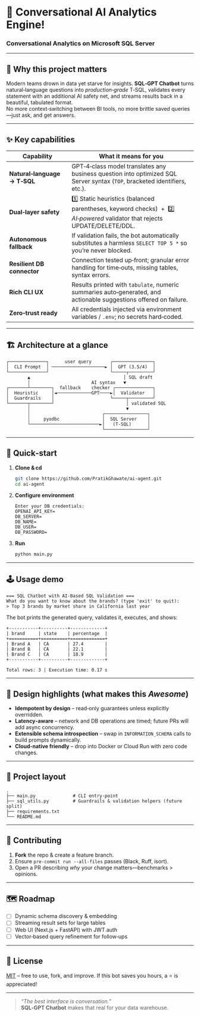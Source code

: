 # 🧠 Conversational AI Analytics Engine!
### Conversational Analytics on Microsoft SQL Server  

---

## 🚀 Why this project matters
Modern teams drown in data yet starve for insights.  **SQL‑GPT Chatbot** turns natural‑language questions into *production‑grade* T‑SQL, validates every statement with an additional AI safety net, and streams results back in a beautiful, tabulated format.  
No more context‑switching between BI tools, no more brittle saved queries—just ask, and get answers.

---

## ✨ Key capabilities
| Capability | What it means for you |
|------------|-----------------------|
| **Natural‑language → T‑SQL** | GPT‑4‑class model translates any business question into optimized SQL Server syntax (`TOP`, bracketed identifiers, etc.). |
| **Dual‑layer safety** | 1️⃣ Static heuristics (balanced parentheses, keyword checks)  +  2️⃣ *AI‑powered* validator that rejects UPDATE/DELETE/DDL. |
| **Autonomous fallback** | If validation fails, the bot automatically substitutes a harmless `SELECT TOP 5 *` so you’re never blocked. |
| **Resilient DB connector** | Connection tested up‑front; granular error handling for time‑outs, missing tables, syntax errors. |
| **Rich CLI UX** | Results printed with `tabulate`, numeric summaries auto‑generated, and actionable suggestions offered on failure. |
| **Zero‑trust ready** | All credentials injected via environment variables / `.env`; no secrets hard‑coded. |

---

## 🏗️ Architecture at a glance
```
┌──────────────┐      user query       ┌───────────────┐
│  CLI Prompt  │ ────────────────────► │  GPT (3.5/4)  │
└──────────────┘                       └─────┬─────────┘
        ▲                                   │ SQL draft
        │                       AI syntax   ▼
┌───────┴────────┐  fallback    checker ┌──────────────┐
│  Heuristic     │◄─────────────GPT────►│  Validator   │
│  Guardrails    │                     └─────┬─────────┘
└───────┬────────┘                           │ validated SQL
        │                                    ▼
        │                           ┌────────────────┐
        │     pyodbc                │  SQL Server    │
        └──────────────────────────►│   (T‑SQL)      │
                                    └────────────────┘
```

---

## 🔧 Quick‑start

1. **Clone & cd**
   ```bash
   git clone https://github.com/PratikGhawate/ai-agent.git
   cd ai-agent
   ```
   
2. **Configure environment**
   ```
   Enter your DB credentials:
   OPENAI_API_KEY= 
   DB_SERVER=
   DB_NAME=
   DB_USER=
   DB_PASSWORD=
   ```

4. **Run**
   ```bash
   python main.py
   ```

---

## 🕹️ Usage demo

```text
=== SQL Chatbot with AI-Based SQL Validation ===
What do you want to know about the brands? (type 'exit' to quit): 
> Top 3 brands by market share in California last year
```

The bot prints the generated query, validates it, executes, and shows:

```
+-----------+----------+-------------+
| brand     | state    | percentage  |
+===========+==========+=============+
| Brand A   | CA       | 27.4        |
| Brand B   | CA       | 22.1        |
| Brand C   | CA       | 18.9        |
+-----------+----------+-------------+

Total rows: 3 | Execution time: 0.17 s
```

---

## 🏅 Design highlights (what makes this *Awesome*)
* **Idempotent by design** – read‑only guarantees unless explicitly overridden.  
* **Latency‑aware** – network and DB operations are timed; future PRs will add async concurrency.  
* **Extensible schema introspection** – swap in `INFORMATION_SCHEMA` calls to build prompts dynamically.  
* **Cloud‑native friendly** – drop into Docker or Cloud Run with zero code changes.

---

## 📂 Project layout
```
.
├── main.py              # CLI entry‑point
├── sql_utils.py         # Guardrails & validation helpers (future split)
├── requirements.txt
└── README.md
```

---

## 🤝 Contributing
1. **Fork** the repo & create a feature branch.  
2. Ensure `pre‑commit run --all-files` passes (Black, Ruff, isort).  
3. Open a PR describing *why* your change matters—benchmarks > opinions.

---

## 🗺️ Roadmap
- [ ] Dynamic schema discovery & embedding
- [ ] Streaming result sets for large tables
- [ ] Web UI (Next.js + FastAPI) with JWT auth
- [ ] Vector‑based query refinement for follow‑ups

---

## 📜 License
[MIT](LICENSE) – free to use, fork, and improve. If this bot saves you hours, a ⭐️ is appreciated!

---

> *“The best interface is conversation.”*  
> **SQL‑GPT Chatbot** makes that real for your data warehouse.
